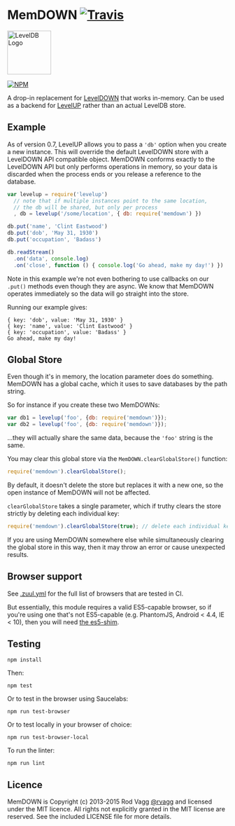 # MemDOWN [![Travis](https://secure.travis-ci.org/Level/memdown.png)](http://travis-ci.org/Level/memdown)

<img alt="LevelDB Logo" height="100" src="http://leveldb.org/img/logo.svg">

[![NPM](https://nodei.co/npm/memdown.png?downloads=true)](https://nodei.co/npm/memdown/)

A drop-in replacement for [LevelDOWN](https://github.com/rvagg/node-leveldown) that works in-memory.
Can be used as a backend for [LevelUP](https://github.com/rvagg/node-levelup) rather than an actual LevelDB store.

## Example

As of version 0.7, LevelUP allows you to pass a `'db'` option when you create a new instance. This will override the default LevelDOWN store with a LevelDOWN API compatible object. MemDOWN conforms exactly to the LevelDOWN API but only performs operations in memory, so your data is discarded when the process ends or you release a reference to the database.

```js
var levelup = require('levelup')
  // note that if multiple instances point to the same location,
  // the db will be shared, but only per process
  , db = levelup('/some/location', { db: require('memdown') })

db.put('name', 'Clint Eastwood')
db.put('dob', 'May 31, 1930')
db.put('occupation', 'Badass')

db.readStream()
  .on('data', console.log)
  .on('close', function () { console.log('Go ahead, make my day!') })
```

Note in this example we're not even bothering to use callbacks on our `.put()` methods even though they are async. We know that MemDOWN operates immediately so the data will go straight into the store.

Running our example gives:

```
{ key: 'dob', value: 'May 31, 1930' }
{ key: 'name', value: 'Clint Eastwood' }
{ key: 'occupation', value: 'Badass' }
Go ahead, make my day!
```

Global Store
---

Even though it's in memory, the location parameter does do something. MemDOWN
has a global cache, which it uses to save databases by the path string.

So for instance if you create these two MemDOWNs:

```js
var db1 = levelup('foo', {db: require('memdown')});
var db2 = levelup('foo', {db: require('memdown')});
```

...they will actually share the same data, because the `'foo'` string is the same.

You may clear this global store via the `MemDOWN.clearGlobalStore()` function:

```js
require('memdown').clearGlobalStore();
```

By default, it doesn't delete the store but replaces it with a new one, so the open instance of MemDOWN will not be affected.

`clearGlobalStore` takes a single parameter, which if truthy clears the store strictly by deleting each individual key:

```js
require('memdown').clearGlobalStore(true); // delete each individual key
```

If you are using MemDOWN somewhere else while simultaneously clearing the global store in this way, then it may throw an error or cause unexpected results.

Browser support
----

See [.zuul.yml](https://github.com/Level/memdown/blob/master/.zuul.yml) for the full list of browsers that are tested in CI.

But essentially, this module requires a valid ES5-capable browser, so if you're using one that's not ES5-capable (e.g. PhantomJS, Android < 4.4, IE < 10), then you will need [the es5-shim](https://github.com/es-shims/es5-shim).

Testing
----

    npm install
    
Then:

    npm test

Or to test in the browser using Saucelabs:

    npm run test-browser
    
Or to test locally in your browser of choice:

    npm run test-browser-local

To run the linter:

    npm run lint

Licence
---

MemDOWN is Copyright (c) 2013-2015 Rod Vagg [@rvagg](https://twitter.com/rvagg) and licensed under the MIT licence. All rights not explicitly granted in the MIT license are reserved. See the included LICENSE file for more details.
